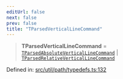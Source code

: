 ```yaml
---
editUrl: false
next: false
prev: false
title: "TParsedVerticalLineCommand"
---
```


> **TParsedVerticalLineCommand** = [`TParsedAbsoluteVerticalLineCommand`](/api/type-aliases/tparsedabsoluteverticallinecommand/) \| [`TParsedRelativeVerticalLineCommand`](/api/type-aliases/tparsedrelativeverticallinecommand/)

Defined in: [src/util/path/typedefs.ts:132](https://github.com/fabricjs/fabric.js/blob/8206f10a405480a7ba988ff6cfdde6412c1f13f8/src/util/path/typedefs.ts#L132)
